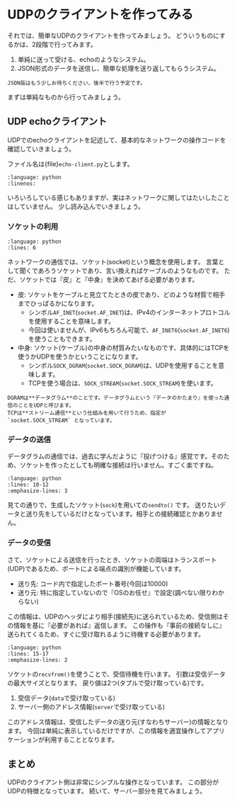 # UDPのクライアントを作ってみる

それでは、簡単なUDPのクライアントを作ってみましょう。
どういうものにするかは、2段階で行ってみます。

1. 単純に送って受ける、echoのようなシステム。
2. JSON形式のデータを送信し、簡単な処理を送り返してもらうシステム。

```{note}
JSON版はもう少しお待ちください、後半で行う予定です。
```

まずは単純なものから行ってみましょう。

## UDP echoクライアント

UDPでのechoクライアントを記述して、基本的なネットワークの操作コードを確認していきましょう。

ファイル名は{file}`echo-client.py`とします。

```{literalinclude} sources/echo/echo-client.py
:language: python
:linenos:
```

いろいろしている感じもありますが、実はネットワークに関してはたいしたことはしていません。
少し読み込んでいきましょう。

### ソケットの利用

```{literalinclude} sources/echo/echo-client.py
:language: python
:lines: 6
```

ネットワークの通信では、ソケット(socket)という概念を使用します。
言葉として聞くであろうソケットであり、言い換えればケーブルのようなものです。
ただ、ソケットでは『皮』と『中身』を決めてあげる必要があります。

- 皮: ソケットをケーブルと見立てたときの皮であり、どのような材質で相手までひっぱるかになります。
    - シンボル`AF_INET`(`socket.AF_INET`)は、IPv4のインターネットプロトコルを使用することを意味します。
    - 今回は使いませんが、IPv6もちろん可能で、`AF_INET6`(`socket.AF_INET6`)を使うこともできます。
- 中身: ソケット(ケーブル)の中身の材質みたいなものです、具体的にはTCPを使うかUDPを使うかということになります。
    - シンボル`SOCK_DGRAM`(`socket.SOCK_DGRAM`)は、UDPを使用することを意味します。
    - TCPを使う場合は、`SOCK_STREAM`(`socket.SOCK_STREAM`)を使います。

```{note}
DGRAMは**データグラム**のことです。データグラムという『データのかたまり』を使った通信のことをUDPと呼びます。
TCPは**ストリーム通信**という仕組みを用いて行うため、指定が `socket.SOCK_STREAM` となっています。
```

### データの送信

データグラムの通信では、過去に学んだように『投げつける』感覚です。そのため、ソケットを作ったとしても明確な接続は行いません。すごく楽ですね。

```{literalinclude} sources/echo/echo-client.py
:language: python
:lines: 10-12
:emphasize-lines: 3
```

見ての通りで、生成したソケット(`sock`)を用いての`sendto()` です。
送りたいデータと送り先をしているだけとなっています。相手との接続確認とかありません。

### データの受信

さて、ソケットによる送信を行ったとき、ソケットの両端はトランスポート(UDP)であるため、ポートによる端点の識別が機能しています。

- 送り先: コード内で指定したポート番号(今回は10000)
- 送り元: 特に指定していないので『OSのお任せ』で設定(調べない限りわからない)

この情報は、UDPのヘッダにより相手(接続先)に送られているため、受信側はその情報を基に『必要があれば』返信します。
この操作も『事前の接続なしに』送られてくるため、すぐに受け取れるように待機する必要があります。

```{literalinclude} sources/echo/echo-client.py
:language: python
:lines: 15-17
:emphasize-lines: 2
```

ソケットの`recvfrom()`を使うことで、受信待機を行います。
引数は受信データの最大サイズとなります。
戻り値は2つ(タプルで受け取っている)です。

1. 受信データ(`data`で受け取っている)
2. サーバー側のアドレス情報(`server`で受け取っている)

このアドレス情報は、受信したデータの送り元(すなわちサーバー)の情報となります。
今回は単純に表示しているだけですが、この情報を適宜操作してアプリケーションが利用することとなります。

## まとめ

UDPのクライアント側は非常にシンプルな操作となっています。
この部分がUDPの特徴となっています。
続いて、サーバー部分を見てみましょう。

